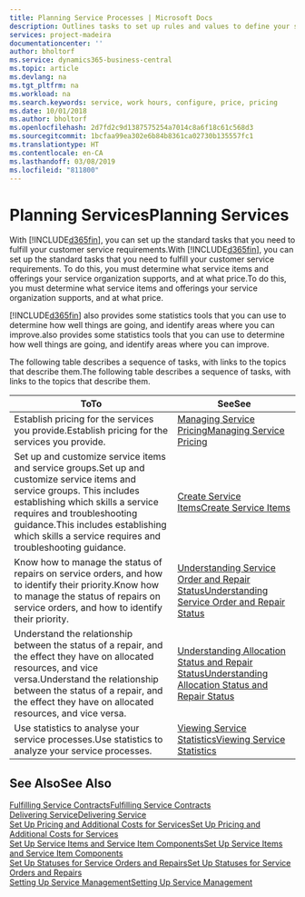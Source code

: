 ```yaml
---
title: Planning Service Processes | Microsoft Docs
description: Outlines tasks to set up rules and values to define your service policies and processes.
services: project-madeira
documentationcenter: ''
author: bholtorf
ms.service: dynamics365-business-central
ms.topic: article
ms.devlang: na
ms.tgt_pltfrm: na
ms.workload: na
ms.search.keywords: service, work hours, configure, price, pricing
ms.date: 10/01/2018
ms.author: bholtorf
ms.openlocfilehash: 2d7fd2c9d1387575254a7014c8a6f18c61c568d3
ms.sourcegitcommit: 1bcfaa99ea302e6b84b8361ca02730b135557fc1
ms.translationtype: HT
ms.contentlocale: en-CA
ms.lasthandoff: 03/08/2019
ms.locfileid: "811800"
---
```

# <a name="planning-services"></a><span data-ttu-id="7173a-103">Planning Services</span><span class="sxs-lookup"><span data-stu-id="7173a-103">Planning Services</span></span>
<span data-ttu-id="7173a-104">With [!INCLUDE[d365fin](includes/d365fin_md.md)], you can set up the standard tasks that you need to fulfill your customer service requirements.</span><span class="sxs-lookup"><span data-stu-id="7173a-104">With [!INCLUDE[d365fin](includes/d365fin_md.md)], you can set up the standard tasks that you need to fulfill your customer service requirements.</span></span> <span data-ttu-id="7173a-105">To do this, you must determine what service items and offerings your service organization supports, and at what price.</span><span class="sxs-lookup"><span data-stu-id="7173a-105">To do this, you must determine what service items and offerings your service organization supports, and at what price.</span></span>   

[!INCLUDE[d365fin](includes/d365fin_md.md)] <span data-ttu-id="7173a-106">also provides some statistics tools that you can use to determine how well things are going, and identify areas where you can improve.</span><span class="sxs-lookup"><span data-stu-id="7173a-106">also provides some statistics tools that you can use to determine how well things are going, and identify areas where you can improve.</span></span>
  
<span data-ttu-id="7173a-107">The following table describes a sequence of tasks, with links to the topics that describe them.</span><span class="sxs-lookup"><span data-stu-id="7173a-107">The following table describes a sequence of tasks, with links to the topics that describe them.</span></span>   
  
|<span data-ttu-id="7173a-108">**To**</span><span class="sxs-lookup"><span data-stu-id="7173a-108">**To**</span></span>|<span data-ttu-id="7173a-109">**See**</span><span class="sxs-lookup"><span data-stu-id="7173a-109">**See**</span></span>|  
|------------|-------------|  
|<span data-ttu-id="7173a-110">Establish pricing for the services you provide.</span><span class="sxs-lookup"><span data-stu-id="7173a-110">Establish pricing for the services you provide.</span></span>|[<span data-ttu-id="7173a-111">Managing Service Pricing</span><span class="sxs-lookup"><span data-stu-id="7173a-111">Managing Service Pricing</span></span>](service-service-price-management.md)|
|<span data-ttu-id="7173a-112">Set up and customize service items and service groups.</span><span class="sxs-lookup"><span data-stu-id="7173a-112">Set up and customize service items and service groups.</span></span> <span data-ttu-id="7173a-113">This includes establishing which skills a service requires and troubleshooting guidance.</span><span class="sxs-lookup"><span data-stu-id="7173a-113">This includes establishing which skills a service requires and troubleshooting guidance.</span></span>| [<span data-ttu-id="7173a-114">Create Service Items</span><span class="sxs-lookup"><span data-stu-id="7173a-114">Create Service Items</span></span>](service-how-to-create-service-items.md)|  
|<span data-ttu-id="7173a-115">Know how to manage the status of repairs on service orders, and how to identify their priority.</span><span class="sxs-lookup"><span data-stu-id="7173a-115">Know how to manage the status of repairs on service orders, and how to identify their priority.</span></span>|[<span data-ttu-id="7173a-116">Understanding Service Order and Repair Status</span><span class="sxs-lookup"><span data-stu-id="7173a-116">Understanding Service Order and Repair Status</span></span>](service-service-order-status-and-repair-status.md)|  
|<span data-ttu-id="7173a-117">Understand the relationship between the status of a repair, and the effect they have on allocated resources, and vice versa.</span><span class="sxs-lookup"><span data-stu-id="7173a-117">Understand the relationship between the status of a repair, and the effect they have on allocated resources, and vice versa.</span></span>|[<span data-ttu-id="7173a-118">Understanding Allocation Status and Repair Status</span><span class="sxs-lookup"><span data-stu-id="7173a-118">Understanding Allocation Status and Repair Status</span></span>](service-allocation-status-and-repair-status.md)|  
|<span data-ttu-id="7173a-119">Use statistics to analyse your service processes.</span><span class="sxs-lookup"><span data-stu-id="7173a-119">Use statistics to analyze your service processes.</span></span> | [<span data-ttu-id="7173a-120">Viewing Service Statistics</span><span class="sxs-lookup"><span data-stu-id="7173a-120">Viewing Service Statistics</span></span>](service-service-statistics.md) |

## <a name="see-also"></a><span data-ttu-id="7173a-121">See Also</span><span class="sxs-lookup"><span data-stu-id="7173a-121">See Also</span></span>
[<span data-ttu-id="7173a-122">Fulfilling Service Contracts</span><span class="sxs-lookup"><span data-stu-id="7173a-122">Fulfilling Service Contracts</span></span>](service-fulfill-service-contracts.md)  
[<span data-ttu-id="7173a-123">Delivering Service</span><span class="sxs-lookup"><span data-stu-id="7173a-123">Delivering Service</span></span>](service-deliver-service.md)  
[<span data-ttu-id="7173a-124">Set Up Pricing and Additional Costs for Services</span><span class="sxs-lookup"><span data-stu-id="7173a-124">Set Up Pricing and Additional Costs for Services</span></span>](service-how-setup-service-costs-pricing.md)  
[<span data-ttu-id="7173a-125">Set Up Service Items and Service Item Components</span><span class="sxs-lookup"><span data-stu-id="7173a-125">Set Up Service Items and Service Item Components</span></span>](service-how-setup-service-items.md)  
[<span data-ttu-id="7173a-126">Set Up Statuses for Service Orders and Repairs</span><span class="sxs-lookup"><span data-stu-id="7173a-126">Set Up Statuses for Service Orders and Repairs</span></span>](service-order-repair-status.md)  
[<span data-ttu-id="7173a-127">Setting Up Service Management</span><span class="sxs-lookup"><span data-stu-id="7173a-127">Setting Up Service Management</span></span>](service-setup-service.md)  
